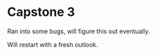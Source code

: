 # Capstone 3 

Ran into some bugs, will figure this out eventually.

Will restart with a fresh outlook.


